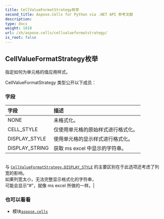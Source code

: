 ```yaml
---
title: CellValueFormatStrategy枚举
second_title: Aspose.Cells for Python via .NET API 参考文献
description:
type: docs
weight: 1810
url: /zh/aspose.cells/cellvalueformatstrategy/
is_root: false
---
```

## CellValueFormatStrategy枚举
指定如何为单元格的值应用样式。



CellValueFormatStrategy 类型公开以下成员：

### 字段
|字段|描述|
| :- | :- |
| NONE |未格式化。|
| CELL_STYLE |仅使用单元格的原始样式进行格式化。|
| DISPLAY_STYLE |使用单元格的显示样式进行格式化。|
| DISPLAY_STRING |获取 ms excel 中显示的字符串。<br/>与 [`CellValueFormatStrategy.DISPLAY_STYLE`](/cells/python-net/zh/aspose.cells/cellvalueformatstrategy#DISPLAY_STYLE) 的主要区别在于此选项还考虑了列宽的影响。<br/>如果列宽太小，无法完整显示格式化的字符串，<br/>可能会显示“#”，就像 ms excel 所做的一样。|



### 也可以看看
* 模块[`aspose.cells`](..)

